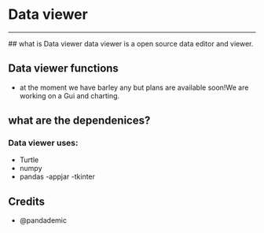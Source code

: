# Data viewer
<hr>
##  what is Data viewer
data viewer is a open source data editor and viewer.

## Data viewer functions
- at the moment we have barley any but plans are available soon!We are working on a Gui and charting.

## what are the dependenices?
### Data viewer uses:
- Turtle
- numpy
- pandas
-appjar
-tkinter
## Credits
- @pandademic
